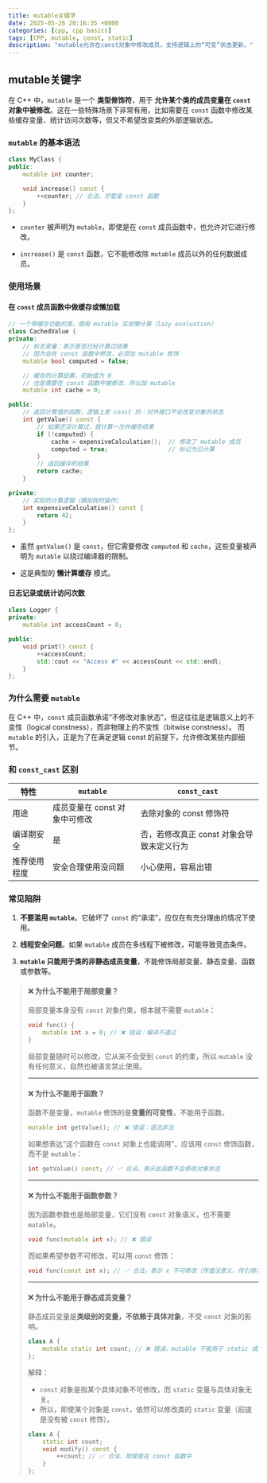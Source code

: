 ```yaml
---
title: mutable关键字
date: 2025-05-26 20:16:35 +0800
categories: [cpp, cpp basics]
tags: [CPP, mutable, const, static]
description: "mutable允许在const对象中修改成员，支持逻辑上的“可变”状态更新。"
---
```

## mutable关键字

在 C++ 中，`mutable` 是一个 **类型修饰符**，用于 **允许某个类的成员变量在 `const` 对象中被修改**。这在一些特殊场景下非常有用，比如需要在 `const` 函数中修改某些缓存变量、统计访问次数等，但又不希望改变类的外部逻辑状态。

### `mutable` 的基本语法

```cpp
class MyClass {
public:
    mutable int counter;

    void increase() const {
        ++counter; // 合法，尽管是 const 函数
    }
};
```

- `counter` 被声明为 `mutable`，即使是在 `const` 成员函数中，也允许对它进行修改。

- `increase()` 是 `const` 函数，它不能修改除 `mutable` 成员以外的任何数据成员。

### 使用场景

#### 在 `const` 成员函数中做缓存或懒加载

```cpp
// 一个带缓存功能的类，使用 mutable 实现懒计算（lazy evaluation）
class CachedValue {
private:
    // 标志变量：表示是否已经计算过结果
    // 因为会在 const 函数中修改，必须加 mutable 修饰
    mutable bool computed = false;

    // 缓存的计算结果，初始值为 0
    // 也是需要在 const 函数中被修改，所以加 mutable
    mutable int cache = 0;

public:
    // 返回计算值的函数，逻辑上是 const 的：对外接口不会改变对象的状态
    int getValue() const {
        // 如果还没计算过，就计算一次并缓存结果
        if (!computed) {
            cache = expensiveCalculation();  // 修改了 mutable 成员
            computed = true;                 // 标记为已计算
        }
        // 返回缓存的结果
        return cache;
    }

private:
    // 实际的计算逻辑（模拟耗时操作）
    int expensiveCalculation() const {
        return 42;
    }
};
```

- 虽然 `getValue()` 是 `const`，但它需要修改 `computed` 和 `cache`，这些变量被声明为 `mutable` 以绕过编译器的限制。

- 这是典型的 **懒计算缓存** 模式。

#### 日志记录或统计访问次数

```cpp
class Logger {
private:
    mutable int accessCount = 0;

public:
    void print() const {
        ++accessCount;
        std::cout << "Access #" << accessCount << std::endl;
    }
};
```

### 为什么需要 `mutable`

在 C++ 中，`const` 成员函数承诺“不修改对象状态”，但这往往是逻辑意义上的不变性（logical constness），而非物理上的不变性（bitwise constness）。
 而 `mutable` 的引入，正是为了在满足逻辑 const 的前提下，允许修改某些内部细节。

### 和 `const_cast` 区别

| 特性         | `mutable`                     | `const_cast`                              |
| ------------ | ----------------------------- | ----------------------------------------- |
| 用途         | 成员变量在 const 对象中可修改 | 去除对象的 const 修饰符                   |
| 编译期安全   | 是                            | 否，若修改真正 const 对象会导致未定义行为 |
| 推荐使用程度 | 安全合理使用没问题            | 小心使用，容易出错                        |

### 常见陷阱

1. **不要滥用 `mutable`**。它破坏了 `const` 的“承诺”，应仅在有充分理由的情况下使用。

2. **线程安全问题**。如果 `mutable` 成员在多线程下被修改，可能导致竞态条件。

3. **`mutable` 只能用于类的非静态成员变量**，不能修饰局部变量、静态变量、函数或参数等。

> #### ❌ 为什么不能用于局部变量？
>
> 局部变量本身没有 `const` 对象约束，根本就不需要 `mutable`：
>
> ```cpp
> void func() {
>     mutable int x = 0; // ❌ 错误：编译不通过
> }
> ```
>
> 局部变量随时可以修改，它从来不会受到 `const` 的约束，所以 `mutable` 没有任何意义，自然也被语言禁止使用。
>
> ------
>
> #### ❌ 为什么不能用于函数？
>
> 函数不是变量，`mutable` 修饰的是**变量的可变性**，不能用于函数。
>
> ```cpp
> mutable int getValue(); // ❌ 错误：语法非法
> ```
>
> 如果想表达“这个函数在 `const` 对象上也能调用”，应该用 `const` 修饰函数，而不是 `mutable`：
>
> ```cpp
> int getValue() const; // ✅ 合法，表示此函数不会修改对象状态
> ```
>
> ------
>
> #### ❌ 为什么不能用于函数参数？
>
> 因为函数参数也是局部变量，它们没有 `const` 对象语义，也不需要 `mutable`。
>
> ```cpp
> void func(mutable int x); // ❌ 错误
> ```
>
> 而如果希望参数不可修改，可以用 `const` 修饰：
>
> ```cpp
> void func(const int x); // ✅ 合法，表示 x 不可修改（传值没意义，传引用才重要）
> ```
>
> ------
>
> #### ❌ 为什么不能用于静态成员变量？
>
> 静态成员变量是**类级别的变量，不依赖于具体对象**，不受 `const` 对象的影响。
>
> ```cpp
> class A {
>     mutable static int count; // ❌ 错误，mutable 不能用于 static 成员
> };
> ```
>
> 解释：
>
> - `const` 对象是指某个具体对象不可修改，而 `static` 变量与具体对象无关。
> - 所以，即使某个对象是 `const`，依然可以修改类的 `static` 变量（前提是没有被 `const` 修饰）。
>
> ```cpp
> class A {
>     static int count;
>     void modify() const {
>         ++count; // ✅ 合法，即使是在 const 函数中
>     }
> };
> ```
